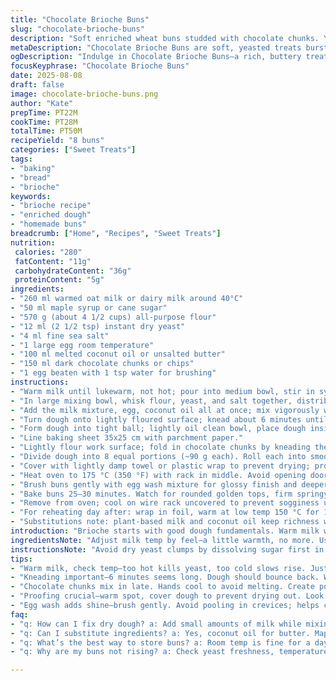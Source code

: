 ```yaml
---
title: "Chocolate Brioche Buns"
slug: "chocolate-brioche-buns"
description: "Soft enriched wheat buns studded with chocolate chunks. Yeast-leavened with a buttery crumb, slightly sweet, golden crust from egg wash. Milk helps gluten develop gently, enriched dough yields tender texture. Yeast proofed directly with sugar for activation. Chocolate folded before shaping, adds pockets of melted contrast. Oven heat triggers oven spring, egg wash seals crust color. Visual cues like dough doubling size and shiny brown tops dictate timing. Practical substitutions include plant-based milk and coconut oil for butter. Takes about an hour to rise and bake. Great fresh, freezes well, reheat wrapped in foil to restore softness."
metaDescription: "Chocolate Brioche Buns are soft, yeasted treats bursting with dark chocolate. Perfect for breakfast or snack, not just desserts."
ogDescription: "Indulge in Chocolate Brioche Buns—a rich, buttery treat with melty chocolate. Great for sharing or a personal treat."
focusKeyphrase: "Chocolate Brioche Buns"
date: 2025-08-08
draft: false
image: chocolate-brioche-buns.png
author: "Kate"
prepTime: PT22M
cookTime: PT28M
totalTime: PT50M
recipeYield: "8 buns"
categories: ["Sweet Treats"]
tags:
- "baking"
- "bread"
- "brioche"
keywords:
- "brioche recipe"
- "enriched dough"
- "homemade buns"
breadcrumb: ["Home", "Recipes", "Sweet Treats"]
nutrition: 
 calories: "280"
 fatContent: "11g"
 carbohydrateContent: "36g"
 proteinContent: "5g"
ingredients:
- "260 ml warmed oat milk or dairy milk around 40°C"
- "50 ml maple syrup or cane sugar"
- "570 g (about 4 1/2 cups) all-purpose flour"
- "12 ml (2 1/2 tsp) instant dry yeast"
- "4 ml fine sea salt"
- "1 large egg room temperature"
- "100 ml melted coconut oil or unsalted butter"
- "150 ml dark chocolate chunks or chips"
- "1 egg beaten with 1 tsp water for brushing"
instructions:
- "Warm milk until lukewarm, not hot; pour into medium bowl, stir in syrup to activate yeast."
- "In large mixing bowl, whisk flour, yeast, and salt together, distributing the salt well to avoid killing yeast."
- "Add the milk mixture, egg, coconut oil all at once; mix vigorously with wooden spoon or hands until shaggy dough forms."
- "Turn dough onto lightly floured surface; knead about 6 minutes until smooth and elastic—no longer sticky or tearing easily. Dough should stretch thin without breaking: windowpane test."
- "Form dough into tight ball; lightly oil clean bowl, place dough inside and cover with damp towel or plastic wrap to trap humidity; rest for 12 minutes in warm spot away from drafts. Dough will relax but not double yet."
- "Line baking sheet 35x25 cm with parchment paper."
- "Lightly flour work surface; fold in chocolate chunks by kneading them into dough gently but thoroughly, avoiding melting by keeping hands cool."
- "Divide dough into 8 equal portions (~90 g each). Roll each into smooth tight ball by cupping hand and rotating dough against counter. Place spaced evenly on baking sheet."
- "Cover with lightly damp towel or plastic wrap to prevent drying; proof 40–50 minutes in warm place until visibly puffy and nearly doubled in volume. Should bounce lightly when poked."
- "Heat oven to 175 °C (350 °F) with rack in middle. Avoid opening door during baking to prevent collapse."
- "Brush buns gently with egg wash mixture for glossy finish and deeper browning. Avoid excess wash pooling into crevices; sparse but even coat."
- "Bake buns 25–30 minutes. Watch for rounded golden tops, firm springy feel when tapped. Internal temp should be around 90–95 °C if you have a thermometer."
- "Remove from oven; cool on wire rack uncovered to prevent sogginess underneath before storing."
- "For reheating day after: wrap in foil, warm at low temp 150 °C for 10 minutes to restore freshness."
- "Substitutions note: plant-based milk and coconut oil keep richness without dairy. Maple syrup or cane sugar activate yeast similarly to granulated sugar."
introduction: "Brioche starts with good dough fundamentals. Warm milk wakes yeast without scalding; sugar fuels yeast for steady rise. Flour ratio reduced slightly to improve hydration and pliability. Less butter replaced with coconut oil for dairy-free option; melts differently but still enriches. Salt sprinkled last to keep yeast alive. Kneading builds gluten web—knife-edge of over-working but that bounce back means strength. Chocolate chunks tucked in late to avoid premature melt, keeps pockets intact. Proofing demands patience: doubles are slow but reliable. Egg brush creates shine and richness on crust without burning crisply. Oven rack placement critical, prevents overly brown bottoms or pale sides. Watch dough texture over precise timing; dough voice louder than clock. Freshly baked aroma rich with cocoa and vanilla notes, hints of caramelized crust. Your hands best meter if buns are tender yet strong."
ingredientsNote: "Adjust milk temp by feel—a little warmth, no more. Use any neutral plant milk if avoiding dairy: almond, soy, or oat for dairy-free. Coconut oil chosen for mild flavor and richness contrasted to butter, avoids dairy allergens. Maple syrup replacement for cane sugar adds tiny complexity, aids ferment. Flour scooping method affects hydration; spoon-fluff then level is best to avoid dense dough. Salt precision balances yeast activity—too much kills; too little flattens flavor. Egg at room temp incorporates fats better, emulsion stabilizes dough. Chocolate chunk size affects melting ratios; irregular chunks better than standard chips. Egg wash made fluid helps avoid thick patches that crack or bubble during baking."
instructionsNote: "Avoid dry yeast clumps by dissolving sugar first in milk. Use hands for mixing tactile control over speed and gluten feel. Knead until dough passes windowpane test: stretch thin without tearing; signals gluten developed. Rest dough briefly to relax gluten before folding in chocolate gently; avoid aggressive kneading that melts chunks or overly toughens dough. Shape tightly into smooth balls; seams under to prevent cracking or blowouts in oven. Proof in warm, humid space to prevent skin drying, cover dough with damp cloth or lightly greased plastic wrap. Use poke test not timer: dough springs back slowly yet holds indentation. Egg wash with delicate brush strokes, avoid pooling in crevices. Bake constant temperature with no door peeking. Cooling on rack critical to preserve crust texture; foil wrap reheating restores moisture if stale. Too fast proof = pores large and crumb dry; too slow = dense crumb and blunt rise. Learn to feel dough, smell yeast activity, and see color change for best buns."
tips:
- "Warm milk, check temp—too hot kills yeast, too cold slows rise. Just warm, feel for warmth on skin. Use plant-based milk—similar effects, keep texture."
- "Kneading important—6 minutes seems long. Dough should bounce back. Windowpane test—stretch thin without break. Gluten helps dough rise evenly, no tearing."
- "Chocolate chunks mix in late. Hands cool to avoid melting. Create pockets of gooey chocolate. Fold in gently, preserve shape. Avoid over-kneading."
- "Proofing crucial—warm spot, cover dough to prevent drying out. Look for dough puffy—touch test springs back slowly. Timing varies with temp."
- "Egg wash adds shine—brush gently. Avoid pooling in crevices; helps crust color. Don’t skip, but don’t drown in egg. Simple, even strokes work best."
faq:
- "q: How can I fix dry dough? a: Add small amounts of milk while mixing. Knead more if too dry—get a feel for it. Sometimes fluff slowly helps."
- "q: Can I substitute ingredients? a: Yes, coconut oil for butter. Maple syrup for sugar works too. Every change affects flavor—experiment, see what works."
- "q: What’s the best way to store buns? a: Room temp is fine for a day or two. Freeze after that. Wrap well to keep moisture. Stale? Try reheating wrapped."
- "q: Why are my buns not rising? a: Check yeast freshness, temperature too. Dough too cool or dry can stall. Try warm place, or gentle heat from oven off."

---
```

